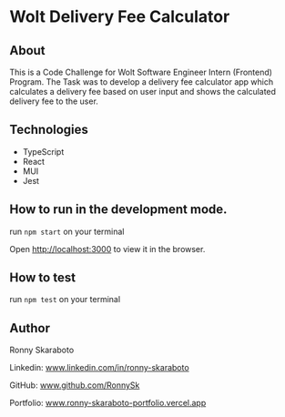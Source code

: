 # Wolt Delivery Fee Calculator

## About

This is a Code Challenge for Wolt Software Engineer Intern (Frontend) Program. The Task was to develop a delivery fee calculator app which calculates a delivery fee based on user input and shows the calculated delivery fee to the user.

## Technologies

- TypeScript
- React
- MUI
- Jest

## How to run in the development mode.

run `npm start` on your terminal

Open [http://localhost:3000](http://localhost:3000) to view it in the browser.

## How to test

run `npm test` on your terminal

## Author

Ronny Skaraboto

Linkedin: www.linkedin.com/in/ronny-skaraboto

GitHub: www.github.com/RonnySk

Portfolio: www.ronny-skaraboto-portfolio.vercel.app
